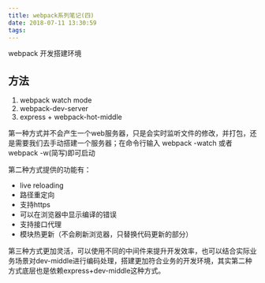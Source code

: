```yaml
---
title: webpack系列笔记(四)
date: 2018-07-11 13:30:59
tags:
---
```


webpack 开发搭建环境

## 方法

 1. webpack watch mode
 2. webpack-dev-server
 3. express + webpack-hot-middle
 

第一种方式并不会产生一个web服务器，只是会实时监听文件的修改，并打包，还是需要我们去手动搭建一个服务器；在命令行输入 webpack -watch 或者 webpack -w(简写)即可启动

第二种方式提供的功能有：
 - live reloading
 - 路径重定向
 - 支持https
 - 可以在浏览器中显示编译的错误
 - 支持接口代理
 - 模块热更新（不会刷新浏览器，只替换代码更新的部分）

第三种方式更加灵活，可以使用不同的中间件来提升开发效率，也可以结合实际业务场景对dev-middle进行编码处理，搭建更加符合业务的开发环境，其实第二种方式底层也是依赖express+dev-middle这种方式。